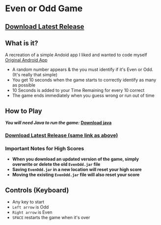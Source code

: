 # Even or Odd Game
## **[Download Latest Release](https://github.com/SleekPanther/even-odd-game/releases/latest)**
## What is it?
A recreation of a simple Andoid app I liked and wanted to code myself <br>
[Original Android App](https://play.google.com/store/apps/details?id=com.tamaleh.app)

- A random number appears & the you must identify if it's Even or Odd. (It's really that simple)
- You get 10 seconds when the game starts to correctly identify as many as possible
- 10 Seconds is added to your Time Remaining for every 10 correct
- The game ends immediately when you guess wrong or run out of time

## How to Play
***You will need Java to run the game:*** **[Download java](https://java.com/en/download/)**

### **[Download Latest Release (same link as above)](https://github.com/SleekPanther/even-odd-game/releases/latest)**

### Important Notes for High Scores
- **When you download an updated version of the game, simply overwrite or delete the old `EvenOdd.jar` file**
- **Saving `EvenOdd.jar` in a new location will reset your high score**
- **Moving the existing `EvenOdd.jar` file will also reset your score**

## Controls (Keyboard)
- Any key to start
- `Left arrow` is Odd
- `Right arrow` is Even
- `SPACE` restarts the game when it's over
